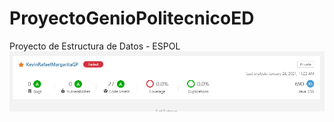 # ProyectoGenioPolitecnicoED
Proyecto de Estructura de Datos - ESPOL
![ScreenshotSonarQ](sonarGenio.png)
